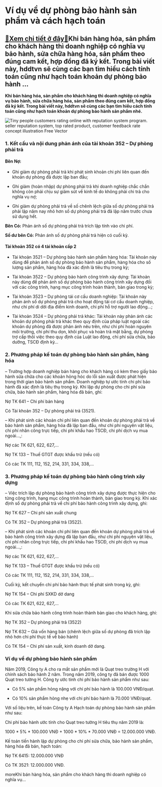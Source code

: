 Ví dụ về dự phòng bảo hành sản phẩm và cách hạch toán
=====================================================

[:gift:Xem chi tiết ở đây:gift:](https://hddtvn.com/vi-du-ve-du-phong-bao-hanh-san-pham-va-cach-hach-toan/)Khi bán hàng hóa, sản phẩm cho khách hàng thì doanh nghiệp có nghĩa vụ bảo hành, sửa chữa hàng hóa, sản phẩm theo đúng cam kết, hợp đồng đã ký kết. Trong bài viết này, hddtvn sẽ cùng các bạn tìm hiểu cách tính toán cũng như hạch toán khoản dự phòng bảo hành …
-------------------------------------------------------------------------------------------------------------------------------------------------------------------------------------------------------------------------------------------------------------------

**Khi bán hàng hóa, sản phẩm cho khách hàng thì doanh nghiệp có nghĩa vụ bảo hành, sửa chữa hàng hóa, sản phẩm theo đúng cam kết, hợp đồng đã ký kết. Trong bài viết này, hddtvn sẽ cùng các bạn tìm hiểu cách tính toán cũng như hạch toán khoản dự phòng bảo hành sản phẩm nhé.**


![Tiny people customers rating online with reputation system program. seller reputation system, top rated product, customer feedback rate concept illustration Free Vector](https://hddtvn.com/wp-content/uploads/2021/01/tiny-people-customers-rating-online-with-reputation-system-program-seller-reputation-system-top-rated-product-customer-feedback-rate-concept-illustration_335657-2397.jpg)


### 1. Kết cấu và nội dung phản ánh của tài khoản 352 – Dự phòng phải trả


#### Bên Nợ:




* Ghi giảm dự phòng phải trả khi phát sinh khoản chi phí liên quan đến khoản dự phòng đã được lập ban đầu;

* Ghi giảm (hoàn nhập) dự phòng phải trả khi doanh nghiệp chắc chắn không còn phải chịu sự giảm sút về kinh tế do không phải chi trả cho nghĩa vụ nợ;

* Ghi giảm dự phòng phải trả về số chênh lệch giữa số dự phòng phải trả phải lập năm nay nhỏ hơn số dự phòng phải trả đã lập năm trước chưa sử dụng hết.



**Bên Có:** Phản ánh số dự phòng phải trả trích lập tính vào chi phí.


**Số dư bên Có:** Phản ánh số dự phòng phải trả hiện có cuối kỳ.


#### Tài khoản 352 có 4 tài khoản cấp 2




* Tài khoản 3521 – Dự phòng bảo hành sản phẩm hàng hóa: Tài khoản này dùng để phản ánh số dự phòng bảo hành sản phẩm, hàng hóa cho số lượng sản phẩm, hàng hóa đã xác định là tiêu thụ trong kỳ;

* Tài khoản 3522 – Dự phòng bảo hành công trình xây dựng: Tài khoản này dùng để phản ánh số dự phòng bảo hành công trình xây dựng đối với các công trình, hạng mục công trình hoàn thành, bàn giao trong kỳ;

* Tài khoản 3523 – Dự phòng tái cơ cấu doanh nghiệp: Tài khoản này phản ánh số dự phòng phải trả cho hoạt động tái cơ cấu doanh nghiệp, như chi phí di dời địa điểm kinh doanh, chi phí hỗ trợ người lao động…;

* Tài khoản 3524 – Dự phòng phải trả khác: Tài khoản này phản ánh các khoản dự phòng phải trả khác theo quy định của pháp luật ngoài các khoản dự phòng đã được phản ánh nêu trên, như chi phí hoàn nguyên môi trường, chi phí thu dọn, khôi phục và hoàn trả mặt bằng, dự phòng trợ cấp thôi việc theo quy định của Luật lao động, chi phí sửa chữa, bảo dưỡng, TSCĐ định kỳ…



### 2. Phương pháp kế toán dự phòng bảo hành sản phẩm, hàng hóa


– Trường hợp doanh nghiệp bán hàng cho khách hàng có kèm theo giấy bảo hành sửa chữa cho các khoản hỏng hóc do lỗi sản xuất được phát hiện trong thời gian bảo hành sản phẩm. Doanh nghiệp tự ước tính chi phí bảo hành đã xác định là tiêu thụ trong kỳ. Khi lập dự phòng cho chi phí sửa chữa, bảo hành sản phẩm, hàng hóa đã bán, ghi:


Nợ TK 641 – Chi phí bán hàng


Có Tài khoản 352 – Dự phòng phải trả (3521).


– Khi phát sinh các khoản chi phí liên quan đến khoản dự phòng phải trả về bảo hành sản phẩm, hàng hóa đã lập ban đầu, như chi phí nguyên vật liệu, chi phí nhân công trực tiếp, chi phí khấu hao TSCĐ, chi phí dịch vụ mua ngoài…,:


Nợ các TK 621, 622, 627,…


Nợ TK 133 – Thuế GTGT được khấu trừ (nếu có)


Có các TK 111, 112, 152, 214, 331, 334, 338,…


### 3. Phương pháp kế toán dự phòng bảo hành công trình xây dựng


– Việc trích lập dự phòng bảo hành công trình xây dựng được thực hiện cho từng công trình, hạng mục công trình hoàn thành, bàn giao trong kỳ. Khi xác định số dự phòng phải trả về chi phí bảo hành công trình xây dựng, ghi:


Nợ TK 627 – Chi phí sản xuất chung


Có TK 352 – Dự phòng phải trả (3522).


– Khi phát sinh các khoản chi phí liên quan đến khoản dự phòng phải trả về bảo hành công trình xây dựng đã lập ban đầu, như chi phí nguyên vật liệu, chi phí nhân công trực tiếp, chi phí khấu hao TSCĐ, chi phí dịch vụ mua ngoài…,:


Nợ các TK 621, 622, 627,…


Nợ TK 133 – Thuế GTGT được khấu trừ (nếu có)


Có các TK 111, 112, 152, 214, 331, 334, 338,…


Cuối kỳ, kết chuyển chi phí bảo hành thực tế phát sinh trong kỳ, ghi:


Nợ TK 154 – Chi phí SXKD dở dang


Có các TK 621, 622, 627,…


Khi sửa chữa bảo hành công trình hoàn thành bàn giao cho khách hàng, ghi:


Nợ TK 352 – Dự phòng phải trả (3522)


Nợ TK 632 – Giá vốn hàng bán (chênh lệch giữa số dự phòng đã trích lập nhỏ hơn chi phí thực tế về bảo hành)


Có TK 154 – Chi phí sản xuất, kinh doanh dở dang.


### Ví dụ về dự phòng bảo hành sản phẩm


Năm 2019, Công ty A cho ra mắt sản phẩm mới là Quạt treo trường H với chính sách bảo hành 2 năm. Trong năm 2019, công ty đã bán được 1000 Quạt treo tường H. Công ty ước tính chi phí bảo hành sản phẩm như sau:




* Có 5% sản phẩm hỏng nặng với chi phí bảo hành là 100.000 VNĐ/quạt.

* Có 10% sản phẩm hỏng nhẹ với chi phí bảo hành là 70.000 VNĐ/quạt.



Với số liệu trên, kế toán Công ty A Hạch toán dự phòng bảo hành sản phẩm như sau:


Chi phí bảo hành ước tính cho Quạt treo tường H tiêu thụ năm 2019 là:


1000 * 5% * 100.000 VNĐ + 1000 * 10% * 70.000 VNĐ = 12.000.000 VNĐ.


Kế toán tiến hành lập dự phòng cho chi phí sửa chữa, bảo hành sản phẩm, hàng hóa đã bán, hạch toán:


Nợ TK 6415: 12.000.000 VNĐ


Có TK 3521: 12.000.000 VNĐ.


moreKhi bán hàng hóa, sản phẩm cho khách hàng thì doanh nghiệp có nghĩa vụ…

